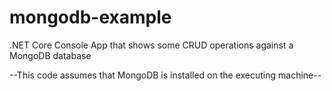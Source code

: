 # mongodb-example
.NET Core Console App that shows some CRUD operations against a MongoDB database

--This code assumes that MongoDB is installed on the executing machine--
